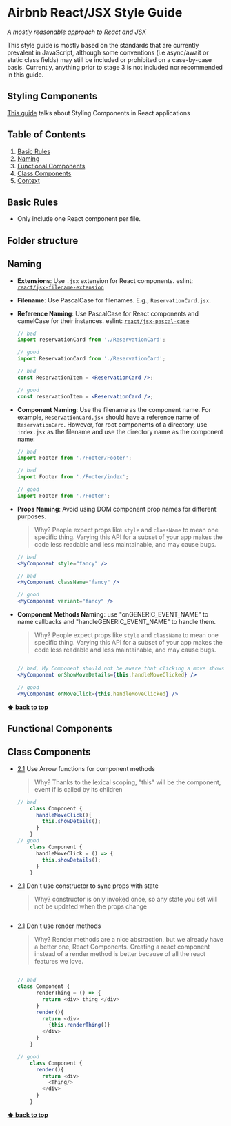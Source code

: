 # Airbnb React/JSX Style Guide

*A mostly reasonable approach to React and JSX*

This style guide is mostly based on the standards that are currently prevalent in JavaScript, although some conventions (i.e async/await or static class fields) may still be included or prohibited on a case-by-case basis. Currently, anything prior to stage 3 is not included nor recommended in this guide.

## Styling Components
[This guide](styles) talks about Styling Components in React applications

## Table of Contents

  1. [Basic Rules](#basic-rules)
  1. [Naming](#naming)
  1. [Functional Components](#Functional-Components)
  1. [Class Components](#class-Components)
  1. [Context](#context)

## Basic Rules

  - Only include one React component per file.
## Folder structure
## Naming

  - **Extensions**: Use `.jsx` extension for React components. eslint: [`react/jsx-filename-extension`](https://github.com/yannickcr/eslint-plugin-react/blob/master/docs/rules/jsx-filename-extension.md)
  - **Filename**: Use PascalCase for filenames. E.g., `ReservationCard.jsx`.
  - **Reference Naming**: Use PascalCase for React components and camelCase for their instances. eslint: [`react/jsx-pascal-case`](https://github.com/yannickcr/eslint-plugin-react/blob/master/docs/rules/jsx-pascal-case.md)

    ```jsx
    // bad
    import reservationCard from './ReservationCard';

    // good
    import ReservationCard from './ReservationCard';

    // bad
    const ReservationItem = <ReservationCard />;

    // good
    const reservationItem = <ReservationCard />;
    ```

  - **Component Naming**: Use the filename as the component name. For example, `ReservationCard.jsx` should have a reference name of `ReservationCard`. However, for root components of a directory, use `index.jsx` as the filename and use the directory name as the component name:

    ```jsx
    // bad
    import Footer from './Footer/Footer';

    // bad
    import Footer from './Footer/index';

    // good
    import Footer from './Footer';
    ```

  - **Props Naming**: Avoid using DOM component prop names for different purposes.

    > Why? People expect props like `style` and `className` to mean one specific thing. Varying this API for a subset of your app makes the code less readable and less maintainable, and may cause bugs.

    ```jsx
    // bad
    <MyComponent style="fancy" />

    // bad
    <MyComponent className="fancy" />

    // good
    <MyComponent variant="fancy" />
    ```

  - **Component Methods Naming**: use "onGENERIC_EVENT_NAME" to name callbacks and "handleGENERIC_EVENT_NAME" to handle them.

    > Why? People expect props like `style` and `className` to mean one specific thing. Varying this API for a subset of your app makes the code less readable and less maintainable, and may cause bugs.

    ```jsx

    // bad, My Component should not be aware that clicking a move shows the move details
    <MyComponent onShowMoveDetails={this.handleMoveClicked} />

    // good
    <MyComponent onMoveClick={this.handleMoveClicked} />
    ```


**[⬆ back to top](#table-of-contents)**

## Functional Components

## Class Components
- [2.1](#types) Use Arrow functions for component methods

  >Why? Thanks to the lexical scoping, "this" will be the component, event if is called by its children

    ```typescript
    // bad
        class Component {
          handleMoveClick(){
            this.showDetails();
          }
        }
    // good
        class Component {
          handleMoveClick = () => {
            this.showDetails();
          }
        }

    ```

- [2.1](#types) Don't use constructor to sync props with state

  > Why? constructor is only invoked once, so any state you set will not be updated when the props change

    ```typescript

    ```

- [2.1](#types) Don't use render methods

  > Why? Render methods are a nice abstraction, but we already have a better one, React Components. Creating a react component instead of a render method is better because of all the react features we love.

    ```typescript

    // bad
    class Component {
          renderThing = () => {
            return <div> thing </div>
          }
          render(){
            return <div>
              {this.renderThing()}
            </div>
          }
        }

    // good
        class Component {
          render(){
            return <div>
              <Thing/>
            </div>
          }
        }
    ```


**[⬆ back to top](#table-of-contents)**
